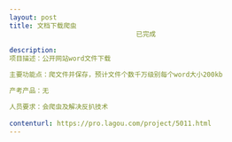 ```yaml
---                
layout: post       
title: 文档下载爬虫
                                已完成
           
description: 
项目描述：公开网站word文件下载

主要功能点：爬文件并保存，预计文件个数千万级别每个word大小200kb

产考产品：无

人员要求：会爬虫及解决反扒技术
     
contenturl: https://pro.lagou.com/project/5011.html      
---                 
```

